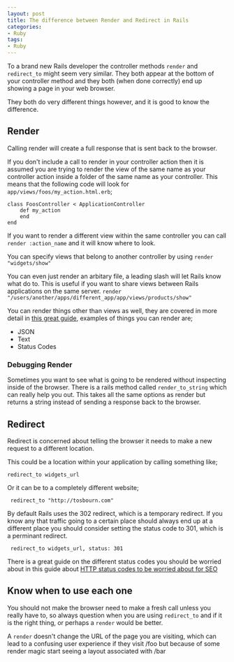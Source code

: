 ```yaml
---
layout: post
title: The difference between Render and Redirect in Rails
categories:
- Ruby
tags:
- Ruby
---
```


To a brand new Rails developer the controller methods `render` and `redirect_to` might seem very similar. They both appear at the bottom of your controller method and they both (when done correctly) end up showing a page in your web browser.

They both do very different things however, and it is good to know the difference.

## Render

Calling render will create a full response that is sent back to the browser. 

If you don't include a call to render in your controller action then it is assumed you are trying to render the view of the same name as your controller action inside a folder of the same name as your controller. This means that the following code will look for `app/views/foos/my_action.html.erb`;

    class FoosController < ApplicationController
        def my_action
        end
    end

If you want to render a different view within the same controller you can call `render :action_name` and it will know where to look.

You can specify views that belong to another controller by using `render "widgets/show"`

You can even just render an arbitary file, a leading slash will let Rails know what do to. This is useful if you want to share views between Rails applications on the same server. `render "/users/another/apps/different_app/app/views/products/show"`

You can render things other than views as well, they are covered in more detail in [this great guide](http://guides.rubyonrails.org/layouts_and_rendering.html), examples of things you can render are;

* JSON
* Text
* Status Codes

### Debugging Render

Sometimes you want to see what is going to be rendered without inspecting inside of the browser. There is a rails method called `render_to_string` which can really help you out. This takes all the same options as render but returns a string instead of sending a response back to the browser.

## Redirect

Redirect is concerned about telling the browser it needs to make a new request to a different location.

This could be a location within your application by calling something like;

    redirect_to widgets_url

 Or it can be to a completely different website;

     redirect_to "http://tosbourn.com"

 By default Rails uses the 302 redirect, which is a temporary redirect. If you know any that traffic going to a certain place should always end up at a different place you should consider setting the status code to 301, which is a perminant redirect.

     redirect_to widgets_url, status: 301

 There is a great guide on the different status codes you should be worried about in this guide about [HTTP status codes to be worried about for SEO](http://developerseoguide.com/http-status-codes-for-seo)

 ## Know when to use each one

 You should not make the browser need to make a fresh call unless you really have to, so always question when you are using `redirect_to` and if it is the right thing, or perhaps a `render` would be better.

 A `render` doesn't change the URL of the page you are visiting, which can lead to a confusing user experience if they visit /foo but because of some render magic start seeing a layout associated with /bar